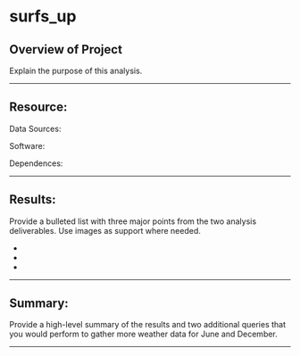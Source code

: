 # surfs_up
## Overview of Project

Explain the purpose of this analysis.

---

## Resource:

Data Sources:

Software: 

Dependences:
 
---
## Results:

Provide a bulleted list with three major points from the two analysis deliverables. Use images as support where needed.

* 

* 

* 


---

## Summary:

Provide a high-level summary of the results and two additional queries that you would perform to gather more weather data for June and December.

---

